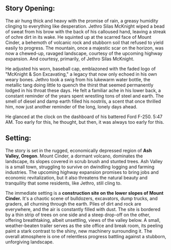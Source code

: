 ## Story Opening:

The air hung thick and heavy with the promise of rain, a greasy humidity clinging to everything like desperation. Jethro Silas McKnight wiped a bead of sweat from his brow with the back of his calloused hand, leaving a streak of ochre dirt in its wake. He squinted up at the scarred face of Mount Cinder, a behemoth of volcanic rock and stubborn soil that refused to yield easily to progress. The mountain, once a majestic scar on the horizon, was now a chewed-up, ravaged landscape, courtesy of the upcoming highway expansion. And courtesy, primarily, of Jethro Silas McKnight.

He adjusted his worn, baseball cap, emblazoned with the faded logo of "McKnight & Son Excavating," a legacy that now only echoed in his own weary bones. Jethro took a swig from his lukewarm water bottle, the metallic tang doing little to quench the thirst that seemed permanently lodged in his throat these days. He felt a familiar ache in his lower back, a constant reminder of the years spent wrestling tons of steel and earth. The smell of diesel and damp earth filled his nostrils, a scent that once thrilled him, now just another reminder of the long, lonely days ahead.

He glanced at the clock on the dashboard of his battered Ford F-250. 5:47 AM. Too early for this, he thought, but then, it was always too early for this.

## Setting:

The story is set in the rugged, economically depressed region of **Ash Valley, Oregon**. Mount Cinder, a dormant volcano, dominates the landscape, its slopes covered in scrub brush and stunted trees. Ash Valley is a small town, struggling to survive on dwindling logging and farming industries. The upcoming highway expansion promises to bring jobs and economic revitalization, but it also threatens the natural beauty and tranquility that some residents, like Jethro, still cling to.

The immediate setting is a **construction site on the lower slopes of Mount Cinder.** It's a chaotic scene of bulldozers, excavators, dump trucks, and graders, all churning through the earth. Piles of dirt and rock are everywhere, and the air is constantly filled with dust. The site is bordered by a thin strip of trees on one side and a steep drop-off on the other, offering breathtaking, albeit unsettling, views of the valley below. A small, weather-beaten trailer serves as the site office and break room, its peeling paint a stark contrast to the shiny, new machinery surrounding it. The overall atmosphere is one of relentless progress battling against a stubborn, unforgiving landscape.
